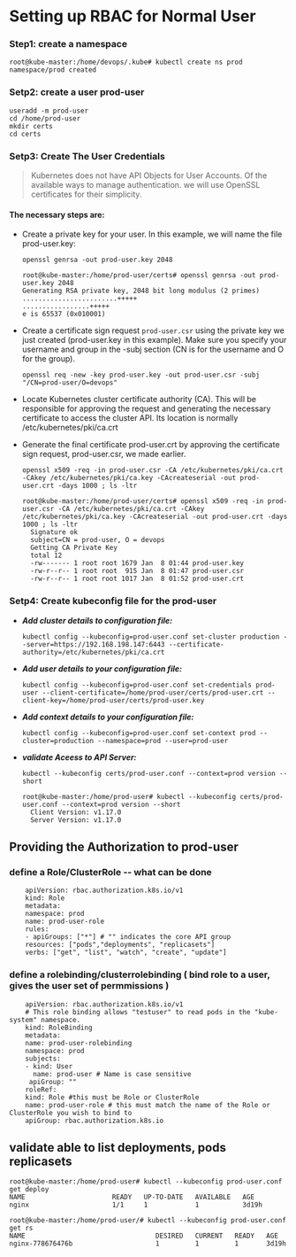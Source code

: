 # Setting up RBAC for Normal User 

### Step1: create a namespace 

```
root@kube-master:/home/devops/.kube# kubectl create ns prod
namespace/prod created
```
### Setp2: create a user prod-user

```
useradd -m prod-user
cd /home/prod-user
mkdir certs
cd certs
```

### Setp3: Create The User Credentials

> Kubernetes does not have API Objects for User Accounts. Of the available ways to manage authentication. we will use OpenSSL certificates for their simplicity. 

#### The necessary steps are:

* Create a private key for your user. In this example, we will name the file prod-user.key:

   `openssl genrsa -out prod-user.key 2048`
   
   ```
   root@kube-master:/home/prod-user/certs# openssl genrsa -out prod-user.key 2048
   Generating RSA private key, 2048 bit long modulus (2 primes)
   ........................+++++
   .................+++++
   e is 65537 (0x010001)
   ```

* Create a certificate sign request `prod-user.csr` using the private key we just created (prod-user.key in this example). Make sure you specify your username and group in the -subj section (CN is for the username and O for the group).

   `openssl req -new -key prod-user.key -out prod-user.csr -subj "/CN=prod-user/O=devops"`
   
* Locate Kubernetes cluster certificate authority (CA). This will be responsible for approving the request and generating the necessary certificate to access the cluster API. Its location is normally /etc/kubernetes/pki/ca.crt

* Generate the final certificate prod-user.crt by approving the certificate sign request, prod-user.csr, we made earlier. 
  
  `openssl x509 -req -in prod-user.csr -CA /etc/kubernetes/pki/ca.crt -CAkey /etc/kubernetes/pki/ca.key -CAcreateserial -out prod-user.crt -days 1000 ; ls -ltr`
  
  ```
  root@kube-master:/home/prod-user/certs# openssl x509 -req -in prod-user.csr -CA /etc/kubernetes/pki/ca.crt -CAkey /etc/kubernetes/pki/ca.key -CAcreateserial -out prod-user.crt -days 1000 ; ls -ltr
	Signature ok
	subject=CN = prod-user, O = devops
	Getting CA Private Key
	total 12
	-rw------- 1 root root 1679 Jan  8 01:44 prod-user.key
	-rw-r--r-- 1 root root  915 Jan  8 01:47 prod-user.csr
	-rw-r--r-- 1 root root 1017 Jan  8 01:52 prod-user.crt
  ```

### Setp4: Create kubeconfig file for the prod-user

* ***Add cluster details to configuration file:***
 
  `kubectl config --kubeconfig=prod-user.conf set-cluster production --server=https://192.168.198.147:6443 --certificate-authority=/etc/kubernetes/pki/ca.crt`

* ***Add user details to your configuration file:***
 
  `kubectl config --kubeconfig=prod-user.conf set-credentials prod-user --client-certificate=/home/prod-user/certs/prod-user.crt --client-key=/home/prod-user/certs/prod-user.key`

* ***Add context details to your configuration file:***
 
  `kubectl config --kubeconfig=prod-user.conf set-context prod --cluster=production --namespace=prod --user=prod-user`

* ***validate Aceess to API Server:***

  `kubectl --kubeconfig certs/prod-user.conf --context=prod version --short`

  ``` 
  root@kube-master:/home/prod-user# kubectl --kubeconfig certs/prod-user.conf --context=prod version --short
	Client Version: v1.17.0
	Server Version: v1.17.0
  ```

## Providing the Authorization to prod-user

### define a Role/ClusterRole -- what can be done 

```
	apiVersion: rbac.authorization.k8s.io/v1
	kind: Role
	metadata:
	namespace: prod
	name: prod-user-role
	rules:
	- apiGroups: ["*"] # "" indicates the core API group
	resources: ["pods","deployments", "replicasets"]
	verbs: ["get", "list", "watch", "create", "update"]
``` 

### define a rolebinding/clusterrolebinding ( bind role to a user, gives the user set of permmissions )

```
	apiVersion: rbac.authorization.k8s.io/v1
	# This role binding allows "testuser" to read pods in the "kube-system" namespace.
	kind: RoleBinding
	metadata:
	name: prod-user-rolebinding
	namespace: prod
	subjects:
	- kind: User
	  name: prod-user # Name is case sensitive
	 apiGroup: ""
	roleRef:
	kind: Role #this must be Role or ClusterRole
	name: prod-user-role # this must match the name of the Role or ClusterRole you wish to bind to
	apiGroup: rbac.authorization.k8s.io
```

## validate able to list deployments, pods replicasets 

```
root@kube-master:/home/prod-user# kubectl --kubeconfig prod-user.conf get deploy
NAME                      READY   UP-TO-DATE   AVAILABLE   AGE
nginx                     1/1     1            1           3d19h
```
```
root@kube-master:/home/prod-user/# kubectl --kubeconfig prod-user.conf get rs
NAME                                 DESIRED   CURRENT   READY   AGE
nginx-778676476b                     1         1         1       3d19h

